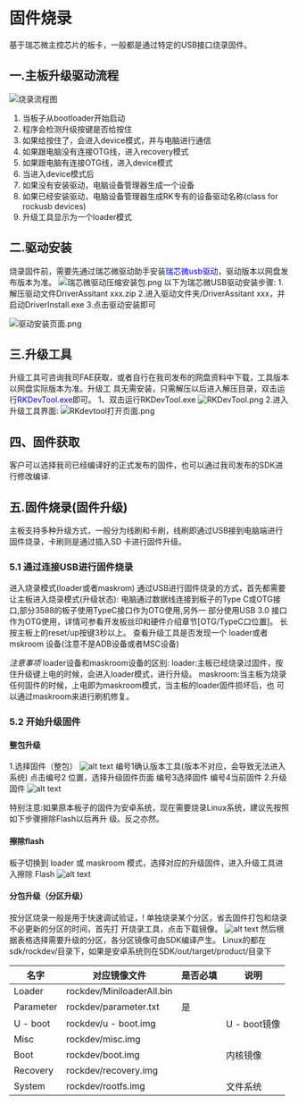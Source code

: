 # 固件烧录

基于瑞芯微主控芯片的板卡，一般都是通过特定的USB接口烧录固件。

## 一.主板升级驱动流程
![烧录流程图](1.png "烧录流程图")

1. 当板子从bootloader开始启动
2. 程序会检测升级按键是否给按住
3. 如果给按住了，会进入device模式，并与电脑进行通信
4. 如果跟电脑没有连接OTG线，进入recovery模式
5. 如果跟电脑有连接OTG线，进入device模式
6. 当进入device模式后
7. 如果没有安装驱动，电脑设备管理器生成一个设备
8. 如果已经安装驱动，电脑设备管理器生成RK专有的设备驱动名称(class for rockusb devices)
9. 升级工具显示为一个loader模式

## 二.驱动安装
烧录固件前，需要先通过瑞芯微驱动助手安装<span style="color:blue">瑞芯微usb驱动</span>，驱动版本以网盘发布版本为准。
![瑞芯微驱动压缩安装包.png](2.png "瑞芯微驱动压缩安装包.png")
以下为瑞芯微USB驱动安装步骤:
    1.解压驱动文件DriverAssitant xxx.zip
    2.进入驱动文件夹/DriverAssitant xxx，并启动DriverInstall.exe
    3.点击驱动安装即可
    
![驱动安装页面.png](3.png "驱动安装页面.png")

## 三.升级工具
升级工具可咨询我司FAE获取，或者自行在我司发布的网盘资料中下载，工具版本以网盘实际版本为准。升级工
具无需安装，只需解压以后进入解压目录，双击运行<span style="color:blue">RKDevTool.exe</span>即可。
1、双击运行RKDevTool.exe
![RKDevTool.png](RKDevTool.png "RKDevTool.png")
2.进入升级工具界面:
![RKdevtool打开页面.png](4.png "RKdevtool打开页面.png")
## 四、固件获取
客户可以选择我司已经编译好的正式发布的固件，也可以通过我司发布的SDK进行修改编译.
## 五.固件烧录(固件升级)
主板支持多种升级方式，一般分为线刷和卡刷，线刷即通过USB接到电脑端进行固件烧录，卡刷则是通过插入SD
卡进行固件升级。
### 5.1 通过连接USB进行固件烧录
进入烧录模式(loader或者maskrom)
通过USB进行固件烧录的方式，首先都需要让主板进入烧录模式(升级状态):
电脑通过数据线连接到板子的Type C或OTG接口,部分3588的板子使用TypeC接口作为OTG使用,另外一
部分使用USB 3.0 接口作为OTG使用，详情可参看开发板丝印和硬件介绍章节[OTG/TypeC口位置]。
长按主板上的reset/up按键3秒以上。
查看升级工具是否发现一个 loader或者mskroom 设备(注意不是ADB设备或者MSC设备)

*注意事项*
loader设备和maskroom设备的区别:
loader:主板已经烧录过固件，按住升级键上电的时候，会进入loader模式，进行升级。
maskroom:当主板为烧录任何固件的时候，上电即为maskroom模式，当主板的loader固件损坏后，也
可以通过maskroom来进行刷机修复。

### 5.2 开始升级固件
#### 整包升级
1.选择固件（整包）
![alt text](5.png)
编号1确认版本工具(版本不对应，会导致无法进入系统)
点击编号2 位置，选择升级固件页面
编号3选择固件
编号4当前固件
2.升级固件
![alt text](6.png)

特别注意:如果原本板子的固件为安卓系统，现在需要烧录Linux系统，建议先按照如下步骤擦除Flash以后再升
级。反之亦然。
#### 擦除flash
板子切换到 loader 或 maskroom 模式，选择对应的升级固件，进入升级工具进入擦除 Flash
![alt text](7.png)
#### 分包升级（分区升级）
按分区烧录一般是用于快速调试验证，!
单独烧录某个分区，省去固件打包和烧录不必更新的分区的时间，首先打
开烧录工具，点击下载镜像。
![alt text](8.png)
然后根据表格选择需要升级的分区，各分区镜像可由SDK编译产生。
Linux的都在sdk/rockdev/目录下，如果是安卓系统则在SDK/out/target/product/目录下


| 名字 | 对应镜像文件 | 是否必填 | 说明 |
| ---- | ---- | ---- | ---- |
| Loader | rockdev/MiniloaderAll.bin |  |  |
| Parameter | rockdev/parameter.txt | 是 |  |
| U - boot | rockdev/u - boot.img |  | U - boot镜像 |
| Misc | rockdev/misc.img |  |  |
| Boot | rockdev/boot.img |  | 内核镜像 |
| Recovery | rockdev/recovery.img |  |  |
| System | rockdev/rootfs.img |  | 文件系统 |